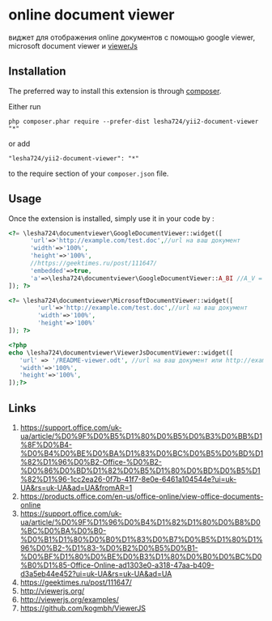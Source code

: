 online document viewer
======================
виджет для отображения online документов с помощью google viewer, microsoft document viewer и [viewerJs](http://viewerjs.org/)

Installation
------------

The preferred way to install this extension is through [composer](http://getcomposer.org/download/).

Either run

```
php composer.phar require --prefer-dist lesha724/yii2-document-viewer "*"
```

or add

```
"lesha724/yii2-document-viewer": "*"
```

to the require section of your `composer.json` file.


Usage
-----

Once the extension is installed, simply use it in your code by  :

```php
<?= \lesha724\documentviewer\GoogleDocumentViewer::widget([
      'url'=>'http://example.com/test.doc',//url на ваш документ 
      'width'=>'100%',
      'height'=>'100%',
      //https://geektimes.ru/post/111647/
      'embedded'=>true,
      'a'=>\lesha724\documentviewer\GoogleDocumentViewer::A_BI //A_V = 'v', A_GT= 'gt', A_BI = 'bi'
]); ?>

```

```php
<?= \lesha724\documentviewer\MicrosoftDocumentViewer::widget([
        'url'=>'http://example.com/test.doc',//url на ваш документ
        'width'=>'100%',
        'height'=>'100%'
]); ?>

```

```php
<?php
echo \lesha724\documentviewer\ViewerJsDocumentViewer::widget([
   'url' => '/README-viewer.odt', //url на ваш документ или http://example.com/test.odt
   'width'=>'100%',
   'height'=>'100%',
]);?>
```

Links
-----

1. https://support.office.com/uk-ua/article/%D0%9F%D0%B5%D1%80%D0%B5%D0%B3%D0%BB%D1%8F%D0%B4-%D0%B4%D0%BE%D0%BA%D1%83%D0%BC%D0%B5%D0%BD%D1%82%D1%96%D0%B2-Office-%D0%B2-%D0%86%D0%BD%D1%82%D0%B5%D1%80%D0%BD%D0%B5%D1%82%D1%96-1cc2ea26-0f7b-41f7-8e0e-6461a104544e?ui=uk-UA&rs=uk-UA&ad=UA&fromAR=1
2. https://products.office.com/en-us/office-online/view-office-documents-online
3. https://support.office.com/uk-ua/article/%D0%9F%D1%96%D0%B4%D1%82%D1%80%D0%B8%D0%BC%D0%BA%D0%B0-%D0%B1%D1%80%D0%B0%D1%83%D0%B7%D0%B5%D1%80%D1%96%D0%B2-%D1%83-%D0%B2%D0%B5%D0%B1-%D0%BF%D1%80%D0%BE%D0%B3%D1%80%D0%B0%D0%BC%D0%B0%D1%85-Office-Online-ad1303e0-a318-47aa-b409-d3a5eb44e452?ui=uk-UA&rs=uk-UA&ad=UA
4. https://geektimes.ru/post/111647/
5. http://viewerjs.org/
6. http://viewerjs.org/examples/
7. https://github.com/kogmbh/ViewerJS